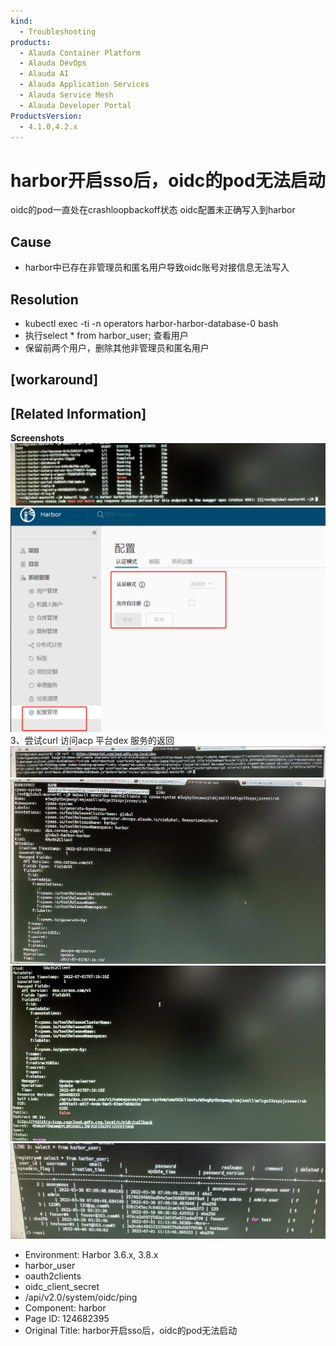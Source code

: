 ```yaml
---
kind:
  - Troubleshooting
products:
  - Alauda Container Platform
  - Alauda DevOps
  - Alauda AI
  - Alauda Application Services
  - Alauda Service Mesh
  - Alauda Developer Portal
ProductsVersion:
  - 4.1.0,4.2.x
---
```

<!-- A type of document that involves encountering a fault, diagnosing it, performing root cause analysis, and providing solutions. -->

# harbor开启sso后，oidc的pod无法启动

oidc的pod一直处在crashloopbackoff状态 oidc配置未正确写入到harbor

## Cause
- harbor中已存在非管理员和匿名用户导致oidc账号对接信息无法写入

## Resolution
- kubectl exec -ti -n operators harbor-harbor-database-0 bash
- 执行select * from harbor_user; 查看用户
- 保留前两个用户，删除其他非管理员和匿名用户

## [workaround]

## [Related Information]
**Screenshots**
![](assets/harborkai-qi-ssohou-oidcde-podwu-fa-qi-dong/image2022-8-29_10-54-36.png)
![](assets/harborkai-qi-ssohou-oidcde-podwu-fa-qi-dong/image2022-8-29_10-55-2.png)
3、尝试curl 访问acp 平台dex 服务的返回![](assets/harborkai-qi-ssohou-oidcde-podwu-fa-qi-dong/image2022-8-29_10-55-59.png)
![](assets/harborkai-qi-ssohou-oidcde-podwu-fa-qi-dong/image2022-8-29_10-58-2.png)
![](assets/harborkai-qi-ssohou-oidcde-podwu-fa-qi-dong/image2022-8-29_10-58-14.png)
![](assets/harborkai-qi-ssohou-oidcde-podwu-fa-qi-dong/image2022-8-29_11-4-16.png)
- Environment: Harbor 3.6.x, 3.8.x
- harbor_user
- oauth2clients
- oidc_client_secret
- /api/v2.0/system/oidc/ping
- Component: harbor
- Page ID: 124682395
- Original Title: harbor开启sso后，oidc的pod无法启动
